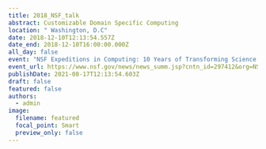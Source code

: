 ```yaml
---
title: 2018_NSF_talk
abstract: Customizable Domain Specific Computing
location: " Washington, D.C"
date: 2018-12-10T12:13:54.557Z
date_end: 2018-12-10T16:00:00.000Z
all_day: false
event: "NSF Expeditions in Computing: 10 Years of Transforming Science & Society"
event_url: https://www.nsf.gov/news/news_summ.jsp?cntn_id=297412&org=NSF&from=news
publishDate: 2021-08-17T12:13:54.603Z
draft: false
featured: false
authors:
  - admin
image:
  filename: featured
  focal_point: Smart
  preview_only: false
---
```

